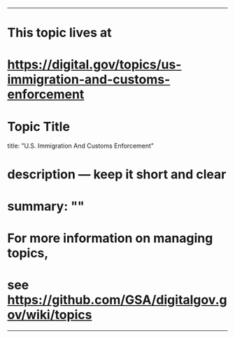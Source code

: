 
---
# This topic lives at
# https://digital.gov/topics/us-immigration-and-customs-enforcement

# Topic Title
title: "U.S. Immigration And Customs Enforcement"

# description — keep it short and clear
# summary: ""


# For more information on managing topics,
# see https://github.com/GSA/digitalgov.gov/wiki/topics
---